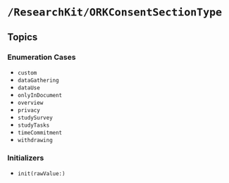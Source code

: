 # ``/ResearchKit/ORKConsentSectionType``

<!-- The content below this line is auto-generated and is redundant. You should either incorporate it into your content above this line or delete it. -->

## Topics

### Enumeration Cases

- ``custom``
- ``dataGathering``
- ``dataUse``
- ``onlyInDocument``
- ``overview``
- ``privacy``
- ``studySurvey``
- ``studyTasks``
- ``timeCommitment``
- ``withdrawing``

### Initializers

- ``init(rawValue:)``